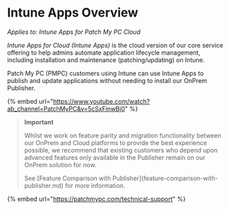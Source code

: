 # Intune Apps Overview

_Applies to: Intune Apps for Patch My PC Cloud_

_Intune Apps for Cloud (Intune Apps)_ is the cloud version of our core service offering to help admins automate application lifecycle management, including installation and maintenance (patching/updating) on Intune.

Patch My PC (PMPC) customers using Intune can use Intune Apps to publish and update applications without needing to install our OnPrem Publisher.

{% embed url="https://www.youtube.com/watch?ab_channel=PatchMyPC&v=5cSxFinwBj0" %}

<blockquote class="wp-block-quote">
<p><strong>Important</strong></p>
<p>Whilst we work on feature parity and migration functionality between our OnPrem and Cloud platforms to provide the best experience possible, we recommend that existing customers who depend upon advanced features only available in the Publisher remain on our OnPrem solution for now.</p>
<p>See [Feature Comparison with Publisher](feature-comparison-with-publisher.md) for more information.</p>
</blockquote>

{% embed url="https://patchmypc.com/technical-support" %}